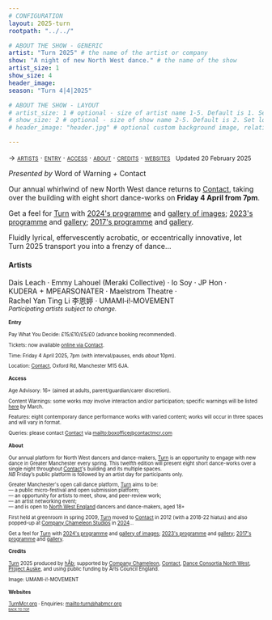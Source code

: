 ```yaml
---
# CONFIGURATION
layout: 2025-turn
rootpath: "../../"

# ABOUT THE SHOW - GENERIC
artist: "Turn 2025" # the name of the artist or company
show: "A night of new North West dance." # the name of the show
artist_size: 1
show_size: 4
header_image:  
season: "Turn 4|4|2025"

# ABOUT THE SHOW - LAYOUT
# artist_size: 1 # optional - size of artist name 1-5. Default is 1. Set longer names to lower values
# show_size: 2 # optional - size of show name 2-5. Default is 2. Set longer names to lower values
# header_image: "header.jpg" # optional custom background image, relative to current page

---
```

<span style='font-variant: small-caps'>→ [artists](/current/2025-turn/#artists) · [entry](/current/2025-turn/#entry) · [access](/current/2025-turn/#access) · [about](/current/2025-turn/#about) · [credits](/current/2025-turn/#credits) · [websites](/current/2025-turn/#websites)</span>&ensp; <small>Updated 20 February 2025</small>        
        
*Presented by* Word of Warning *+* Contact        
        
Our annual whirlwind of new North West dance returns to <a href="https://contactmcr.com" target="_blank">Contact</a>, taking over the building with eight short dance-works on **Friday 4 April from 7pm**.         
         
Get a feel for [Turn](/hab/turn) with [2024's programme](/archive/2024-turn) and [gallery of images](/galleries/2024-turn); [2023's programme](/archive/2023-turn) and [gallery](/galleries/2023-turn); [2017's programme](/archive/2017-turn) and [gallery](/galleries/2017-turn).         
         
Fluidly lyrical, effervescently acrobatic, or eccentrically innovative, let Turn&nbsp;2025 transport you into a frenzy of dance…         
         
#### Artists         
Dais&nbsp;Leach&nbsp;· Emmy&nbsp;Lahouel (Meraki&nbsp;Collective)&nbsp;· Io&nbsp;Soy&nbsp;· JP&nbsp;Hon&nbsp;· KUDERA&nbsp;+&nbsp;MPEARSONATER&nbsp;· Maelstrom&nbsp;Theatre&nbsp;· Rachel&nbsp;Yan&nbsp;Ting&nbsp;Li&nbsp;李&zwj;恩&zwj;婷&nbsp;· UMAMI&#8209;i!&#8209;MOVEMENT&ensp; <small>*Participating&nbsp;artists&nbsp;subject&nbsp;to&nbsp;change.*<small>         
        
#### Entry         
Pay What You Decide: £15/£10/£5/£0 (advance booking recommended).        
         
Tickets: now available <a href="https://contactmcr.com/book/instance/358758" target="_blank">online via Contact</a>.         
         
Time: Friday 4 April 2025, 7pm (with interval/pauses, ends *about* 10pm).         
             
Location: <a href="https://contactmcr.com/visit/getting-here" target="_blank">Contact</a>, Oxford Rd, Manchester M15 6JA.         
        
#### Access         
Age Advisory: 16+ (aimed at adults, parent/guardian/carer discretion).         
         
Content Warnings: some works *may* involve interaction and/or participation; specific warnings will be listed [here](/warnings) by March.         
        
Features: eight contemporary dance performance works with varied content; works will occur in three spaces and will vary in format.
         
Queries: please contact <a href="https://contactmcr.com/visit/access" target="_blank">Contact</a> via <mailto:boxoffice@contactmcr.com>        
         
#### About         
Our annual platform for North West dancers and dance-makers, [Turn](/hab/turn) is an opportunity to engage with new dance in Greater Manchester every spring. This twelfth edition will present eight short dance-works over a single night throughout <a href="https://contactmcr.com" target="_blank">Contact</a>'s building and its multiple spaces.<br>*NB* Friday’s public platform is followed by an artist day for participants only.         
        
Greater Manchester's open call dance platform, [Turn](/hab/turn) aims to be:<br>— a public micro-festival and open submission platform;<br>— an opportunity for artists to meet, show, and peer-review work;<br>— an artist networking event;<br>— and is open to <a href="http://en.wikipedia.org/wiki/North_West_England" target="_blank">North West England</a> dancers and dance-makers, aged 18+         
        
First held at greenroom in spring 2009, [Turn](/hab/turn) moved to <a href="https://contactmcr.com" target="_blank">Contact</a> in 2012 (with a 2018-22 hiatus) and also popped-up at <a href="https://companychameleon.com" target="_blank">Company Chameleon Studios</a> in [2024](/archive/2024-turn)…          

Get a feel for [Turn](/hab/turn) with [2024's programme](/archive/2024-turn) and [gallery of images](/galleries/2024-turn); [2023's programme](/archive/2023-turn) and [gallery](/galleries/2023-turn); [2017's programme](/archive/2017-turn) and [gallery](/galleries/2017-turn).         
        
#### Credits                 
[Turn](/hab/turn) 2025 produced by [hÅb](/hab); supported by <a href="https://companychameleon.com" target="_blank">Company Chameleon</a>, <a href="https://contactmcr.com" target="_blank">Contact</a>, <a href="https://danceconsortianorthwest.org" target="_blank">Dance Consortia North West</a>, <a href="https://projectauske.com" target="_blank">Project Auske</a>, and using public funding by Arts Council England.         
         
Image: UMAMI-i!-MOVEMENT         
        
#### Websites         
<a href="https://turnmcr.org" target="_blank">TurnMcr.org</a> · Enquiries: <mailto:turn@habmcr.org>         
<small><span style='font-variant: small-caps'>[back to top](/current/2025-turn)</span></small>
